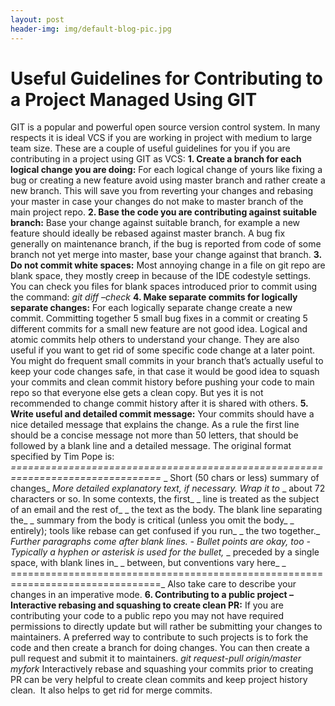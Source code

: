 ```yaml
---
layout: post
header-img: img/default-blog-pic.jpg
---
```


# Useful Guidelines for Contributing to a Project Managed Using GIT

GIT is a popular and powerful open source version control system. In many respects it is ideal VCS if you are working in project with medium to large team size. These are a couple of useful guidelines for you if you are contributing in a project using GIT as VCS: **1\. Create a branch for each logical change you are doing:** For each logical change of yours like fixing a bug or creating a new feature avoid using master branch and rather create a new branch. This will save you from reverting your changes and rebasing your master in case your changes do not make to master branch of the main project repo.  **2\. Base the code you are contributing against suitable branch:** Base your change against suitable branch, for example a new feature should ideally be rebased against master branch. A bug fix generally on maintenance branch, if the bug is reported from code of some branch not yet merge into master, base your change against that branch. **3\. Do not commit white spaces:** Most annoying change in a file on git repo are blank space, they mostly creep in because of the IDE codestyle settings. You can check you files for blank spaces introduced prior to commit using the command: _git diff –check_ **4\. Make separate commits for logically separate changes:** For each logically separate change create a new commit. Committing together 5 small bug fixes in a commit or creating 5 different commits for a small new feature are not good idea. Logical and atomic commits help others to understand your change. They are also useful if you want to get rid of some specific code change at a later point. You might do frequent small commits in your branch that’s actually useful to keep your code changes safe, in that case it would be good idea to squash your commits and clean commit history before pushing your code to main repo so that everyone else gets a clean copy. But yes it is not recommended to change commit history after it is shared with others. **5\. Write useful and detailed commit message:** Your commits should have a nice detailed message that explains the change. As a rule the first line should be a concise message not more than 50 letters, that should be followed by a blank line and a detailed message. The original format specified by Tim Pope is:  _================================================================================_ _ Short (50 chars or less) summary of changes_ _More detailed explanatory text, if necessary. Wrap it to_ _ about 72 characters or so. In some contexts, the first_ _ line is treated as the subject of an email and the rest of_ _ the text as the body. The blank line separating the_ _ summary from the body is critical (unless you omit the body_ _ entirely); tools like rebase can get confused if you run_ _ the two together._ _Further paragraphs come after blank lines._ _\- Bullet points are okay, too_ _\- Typically a hyphen or asterisk is used for the bullet,_ _ preceded by a single space, with blank lines in_ _ between, but conventions vary here_ _ ================================================================================_ Also take care to describe your changes in an imperative mode. **6\. Contributing to a public project – Interactive rebasing and squashing to create clean PR:** If you are contributing your code to a public repo you may not have required permissions to directly update but will rather be submitting your changes to maintainers. A preferred way to contribute to such projects is to fork the code and then create a branch for doing changes. You can then create a pull request and submit it to maintainers. _git request-pull origin/master myfork_ Interactively rebase and squashing your commits prior to creating PR can be very helpful to create clean commits and keep project history clean.  It also helps to get rid for merge commits.